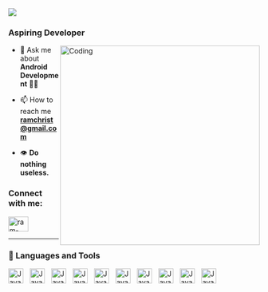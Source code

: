<img src="https://readme-typing-svg.demolab.com?font=Fira+Code&size=25&pause=1000&color=0F79FF&background=FFFFFF00&random=false&width=435&lines=Hi+%F0%9F%91%8B%2C+I'm+Ram+Baarde+">
<h3>Aspiring Developer</h3>
<img align="right" alt="Coding" width="400" src="https://cdna.artstation.com/p/assets/images/images/064/331/576/original/yagiz-durkaya-capybara2.gif?1687693682">


- 💬 Ask me about **Android Development** 👨‍💻

- 📫 How to reach me **ramchrist@gmail.com**

- 👁 **Do nothing useless.**

<h3 align="left">Connect with me:</h3>
<p align="left">
<a href="https://linkedin.com/in/ram-christopher-baarde-b1b531289" target="blank"><img align="center" src="https://raw.githubusercontent.com/rahuldkjain/github-profile-readme-generator/master/src/images/icons/Social/linked-in-alt.svg" alt="ram-christopher-baarde-b1b531289" height="30" width="40" /></a>
</p>

---

### 🧰 Languages and Tools
<img align="left" alt="Java" width="30px" style="padding-right:10px;" src="https://cdn.jsdelivr.net/gh/devicons/devicon/icons/androidstudio/androidstudio-original.svg"/>
<img align="left" alt="Java" width="30px" style="padding-right:10px;" src="https://cdn.jsdelivr.net/gh/devicons/devicon/icons/kotlin/kotlin-original.svg"/>
<img align="left" alt="Java" width="30px" style="padding-right:10px;" src="https://cdn.jsdelivr.net/gh/devicons/devicon/icons/cplusplus/cplusplus-plain.svg"/>
<img align="left" alt="Java" width="30px" style="padding-right:10px;" src="https://cdn.jsdelivr.net/gh/devicons/devicon/icons/html5/html5-plain.svg"/>
<img align="left" alt="Java" width="30px" style="padding-right:10px;" src="https://cdn.jsdelivr.net/gh/devicons/devicon/icons/css3/css3-plain.svg"/>
<img align="left" alt="Java" width="30px" style="padding-right:10px;" src="https://cdn.jsdelivr.net/gh/devicons/devicon/icons/javascript/javascript-plain.svg"/>
<img align="left" alt="Java" width="30px" style="padding-right:10px;" src="https://cdn.jsdelivr.net/gh/devicons/devicon/icons/java/java-original.svg"/>

<img align="left" alt="Java" width="30px" style="padding-right:10px;" src="https://cdn.jsdelivr.net/gh/devicons/devicon/icons/mysql/mysql-original.svg"/>
<img align="left" alt="Java" width="30px" style="padding-right:10px;" src="https://cdn.jsdelivr.net/gh/devicons/devicon/icons/python/python-plain.svg"/>
<img align="left" alt="Java" width="30px" style="padding-right:10px;" src="https://cdn.jsdelivr.net/gh/devicons/devicon/icons/csharp/csharp-plain.svg"/>




<br/>


